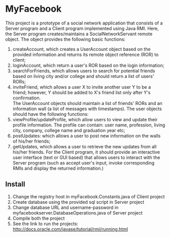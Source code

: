 MyFacebook
=========

This project is a prototype of a social network application that consists of a Server program and a Client program implemented using Java RMI. Here, the Server program creates/maintains a SocialNetworkServant remote object. The object provides the following basic functions:<br>
1. createAccount, which creates a UserAccount object based on the provided information and returns its remote object reference (ROR) to client;<br>
2. loginAccount, which return a user's ROR based on the login information;<br>
3. searchForFriends, which allows users to search for potential friends based on living city and/or college and should return a list of users' RORs;<br>
4. inviteFriend, which allows a user X to invite another user Y to be a friend; however, Y should be added to X's friend list only after Y's confirmation.<br>
The UserAccount objects should maintain a list of friends' RORs and an information wall (a list of messages with timestamps). The user objects should have the following functions:<br>
1. viewProfile/updateProfile, which allow users to view and update their profile information. The profile can contain: user name, profession, living city, company, college name and graduation year etc;<br>
2. postUpdates: which allows a user to post new information on the walls of his/her friends;<br>
3. getUpdates, which allows a user to retrieve the new updates from all his/her friends. For the Client program, it should provide an interactive user interface (text or GUI based) that allows users to interact with the Server program (such as accept user's input, invoke corresponding RMIs and display the returned information.)

Install
-------
1. Change the registry host in myFacebook.Constants.java of Client project
2. Create database using the provided sql script in Server project
3. Change database URL and username-password in myfacebookserver.DatabaseOperations.java of Server project
4. Compile both the project
5. See the link to run the projects: <url>http://docs.oracle.com/javase/tutorial/rmi/running.html</url>

